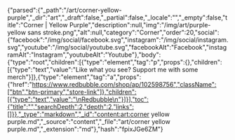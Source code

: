{"parsed":{"_path":"/art/corner-yellow-purple","_dir":"art","_draft":false,"_partial":false,"_locale":"","_empty":false,"title":"Corner | Yellow Purple","description":null,"img":"/img/art/purple-yellow sans stroke.png","alt":null,"category":"Corner","order":20,"social":{"facebook":"/img/social/facebook.svg","instagram":"/img/social/instagram.svg","youtube":"/img/social/youtube.svg","facebookAlt":"Facebook","instagramAlt":"Instagram","youtubeAlt":"Youtube"},"body":{"type":"root","children":[{"type":"element","tag":"p","props":{},"children":[{"type":"text","value":"Like what you see? Support me with some merch"}]},{"type":"element","tag":"a","props":{"href":"https://www.redbubble.com/shop/ap/102598756","className":["btn","btn-primary","store-link"]},"children":[{"type":"text","value":"\nRedbubble\n"}]}],"toc":{"title":"","searchDepth":2,"depth":2,"links":[]}},"_type":"markdown","_id":"content:art:corner yellow purple.md","_source":"content","_file":"art/corner yellow purple.md","_extension":"md"},"hash":"fpixJGe6ZM"}